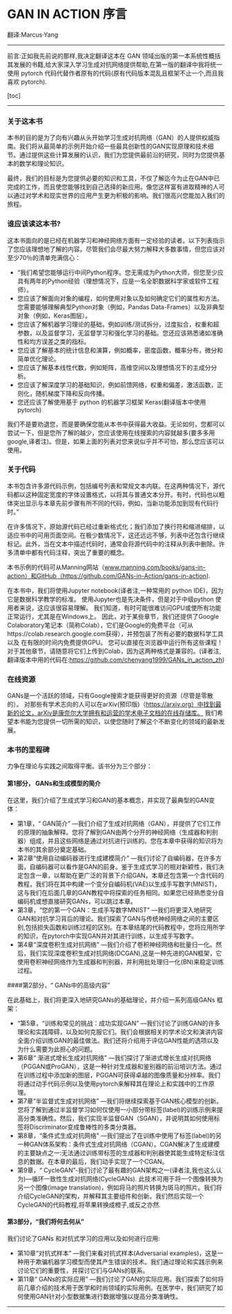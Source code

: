 # GAN IN ACTION 序言

翻译:Marcus·Yang

---

前言:正如我先前说的那样,我决定翻译这本在 GAN 领域出版的第一本系统性概括其发展的书籍,给大家深入学习生成对抗网络提供帮助,在第一版的翻译中我将统一使用 pytorch 代码代替作者原有的代码(原有代码版本混乱且框架不止一个,而且我喜欢 pytorch).

[toc]

---

### 关于这本书

本书的目的是为了向有兴趣从头开始学习生成对抗网络（GAN）的人提供权威指南。我们将从最简单的示例开始介绍一些最具创新性的GAN实现原理和技术细节。通过提供这些计算发展的认识，我们为您提供最前沿的研究，同时为您提供基本的数学和理论知识。

最终，我们的目标是为您提供必要的知识和工具，不仅了解迄今为止在GAN中已完成的工作，而且使您能够找到自己选择的新应用。像您这样富有进取精神的人可以通过对学术和现实世界的应用产生更为积极的影响。我们很高兴您能加入我们的旅程。

### 谁应该读这本书?

这本书面向的是已经在机器学习和神经网络方面有一定经验的读者。以下列表指示了您应该理想地了解的内容。尽管我们会尽最大努力解释大多数事情，但您应该对至少70％的清单充满信心：

- “我们希望您能够运行中间Python程序。您无需成为Python大师，但您至少应具有两年的Python经验（理想情况下，应是一名全职数据科学家或软件工程师）。
- 您应该了解面向对象的编程，如何使用对象以及如何确定它们的属性和方法。您需要能够理解典型Python对象（例如，Pandas Data-Frames）以及非典型对象（例如，Keras图层）。
- 您应该了解机器学习理论的基础，例如训练/测试拆分，过度拟合，权重和超参数，以及监督学习，无监督学习和强化学习的基础。您还应该熟悉诸如准确性和均方误差之类的指标。
- 您应该了解基本的统计信息和演算，例如概率，密度函数，概率分布，微分和简单优化理论。
- 您应该了解基本线性代数，例如矩阵，高维空间以及理想情况下的主成分分析。
- 您应该了解深度学习的基础知识，例如前馈网络，权重和偏差，激活函数，正则化，随机梯度下降和反向传播。
- 您还应该了解使用基于 python 的机器学习框架 Keras(翻译版本中使用 pytorch)

我们不是要劝退您，而是要确保您能从本书中获得最大收益。无论如何，您都可以尝试一下，但是您所了解的越少，您应该使用在线搜索的内容就越多(要多多用google,译者注)。但是，如果上面的列表对您来说似乎并不可怕，那么您应该可以使用。

### 关于代码

本书包含许多源代码示例，包括编号列表和常规文本内联。在这两种情况下，源代码都以这种固定宽度的字体设置格式，以将其与普通文本分开。有时，代码也以粗体突出显示与本章先前步骤有所不同的代码，例如，当新功能添加到现有代码行时。”

在许多情况下，原始源代码已经过重新格式化；我们添加了换行符和缩进缩排，以适应书中的可用页面空间。在极少数情况下，这还远远不够，列表中还包含行继续标记。此外，当在文本中描述代码时，通常会将源代码中的注释从列表中删除。许多清单中都有代码注释，突出了重要的概念。

本书示例的代码可从Manning网站（www.manning.com/books/gans-in-action）和GitHub（https://github.com/GANs-in-Action/gans-in-action).

在本书中，我们将使用Jupyter notebook(译者注,一种常用的 python IDE)，因为它是数据科学教学的标准。 使用Jupyter也是先决条件，但是对于中级python 使用者来说，这应该很容易理解。 我们知道，有时可能很难访问GPU或使所有功能正常运行，尤其是在Windows上。 因此，对于某些章节，我们还提供了Google Colaboratory笔记本（简称Colab），它们是Google的免费平台（可从https://colab.research.google.com获得），并预包装了所有必要的数据科学工具以及 在有限的时间内免费提供GPU。 您可以直接在浏览器中运行所有这些课程！ 对于其他章节，请随意将它们上传到Colab，因为这两种格式是兼容的。(译者注,翻译版本中用的代码在:https://github.com/chenyang1999/GANs_in_action_zh)

### 在线资源

GANs是一个活跃的领域，只有Google搜索才能获得更好的资源（尽管是零散的）。 对那些有学术志向的人可以在arXiv(预印版)（https://arxiv.org）中找到最新的论文，arXiv是康奈尔大学拥有和运营的学术电子文档的在线存储库。 我们希望本书能为您提供一切所需的知识，以使您随时了解这个不断变化的领域的最新发展。

### 本书的里程碑

<GANs in Action>力争在理论与实践之间取得平衡。该书分为三个部分：

#### 第1部分， GANs和生成模型的简介

在这里，我们介绍了生成式学习和GAN的基本概念，并实现了最典型的GAN变体：

- 第1章，“ GAN简介” —我们介绍了生成对抗网络（GAN），并提供了它们工作的原理的抽象解释。您将了解到GAN由两个分开的神经网络（生成器和判别器）组成，并且这些网络是通过对抗进行训练的。您在本章中获得的知识将为本书的其余部分奠定基础。
- 第2章“使用自动编码器进行生成建模简介” —我们讨论了自编码器，在许多方面，自编码器可以看作是GAN的前身。鉴于生成式学习的相对新颖性，我们决定包含一章，以帮助在更广泛的背景下介绍GAN。本章还包含第一个含代码的教程，我们将在其中构建一个变分自编码机(VAE)以生成手写数字(MNIST)，这与我们在后面几章的GAN教程中将探索的任务相同。如果您已经熟悉变分自编码机或想直接研究GANs，可以跳过本章。
- 第3章，“您的第一个GAN：生成手写数字MNIST” —我们将更深入地研究GAN和对抗学习背后的理论。我们探索了GAN与传统神经网络之间的主要区别,包括损失函数和训练过程的区别。在本章结尾的代码教程中，您将应用所学的知识，在pytorch中实现GAN并对其进行训练，以生成手写数字。
- 第4章“深度卷积生成对抗网络” —我们介绍了卷积神经网络和批量归一化。然后，我们实现深度卷积生成对抗网络(DCGAN),这是一种先进的GAN框架，它使用卷积神经网络作为生成器和判别器，并利用批处理归一化(BN)来稳定训练过程。

####第2部分，“ GANs中的高级内容”

在此基础上，我们将更深入地研究GANs的基础理论，并介绍一系列高级GANs 框架：

- “第5章，“训练和常见的挑战：成功实现GAN” —我们讨论了训练GAN的许多理论和实践障碍，以及如何克服它们。我们会根据相关的学术论文和演讲内容全面介绍训练GAN的最佳做法。我们还将介绍用于评估GAN性能的选项以及为什么需要为此担心的问题。
- 第6章“ 渐进式增长生成对抗网络” —我们探讨了渐进式增长生成对抗网络（PGGAN或ProGAN），这是一种针对生成器和鉴别器的前沿培训方法。通过在训练过程中添加新的图层，PGGAN可获得卓越的图像质量和分辨率。我们将通过动手代码示例以及使用pytorch来解释其在理论上和实践中的工作原理。
- 第7章“半监督式生成对抗网络” —我们将继续探索基于GAN核心模型的创新。您将了解到通过半监督学习如何仅使用一小部分带标签(label)的训练示例来提高分类准确性。然后，我们实现半监督GAN（SGAN），并说明其如何使用标签将Discriminator变成鲁棒性的多类分类器。
- 第8章，“条件式生成对抗网络” —我们提出了在训练中使用了标签(label)的另一种GAN体系架构：条件式生成对抗网络（CGAN）。CGAN解决了生成建模的主要缺点之一:无法通过训练带标签的生成器和判别器使其能生成特定标注信息的数据。在本章的最后，我们动手实现了一个CGAN。
- 第9章，“ CycleGAN”-我们讨论了最有趣的GAN架构之一(译者注,我也这么认为)—循环一致性生成对抗网络(CycleGANs). 此技术可用于将一个图像转换为另一个图像(image translation)，例如将马的照片转换为斑马的照片。我们将介绍CycleGAN的架构，并解释其主要组件和创新。我们然后实现一个CycleGAN的代码教程,将苹果转换成橙子,或反之亦然.

#### 第3部分，“我们将何去何从”

我们讨论了GANs 和对抗式学习的应用以及如何进行应用:

- 第10章“对抗式样本” —我们来看对抗式样本(Adversarial examples)，这是一种用于欺骗机器学习模型而使其产生错误的技术。我们通过理论和实践示例来讨论它们的重要性，并探讨它们与GANs的联系。
- 第11章“ GANs的实际应用” —我们讨论了GAN的实际应用。我们探索了如何将前几章介绍的技术用于医学和时尚领域的实际用例。在医学中，我们研究了如何使用GAN针对小型数据集进行数据增强以提高分类准确性。

---

